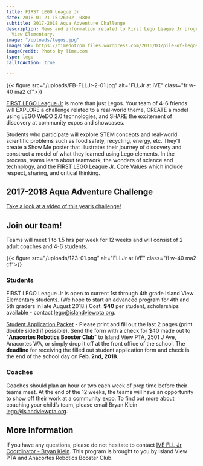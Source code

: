 ```yaml
---
title: FIRST LEGO League Jr
date: 2018-01-21 15:26:02 -0800
subtitle: 2017-2018 Aqua Adventure Challenge
description: News and information related to First Lego League Jr program at Island
  View Elementary.
image: "/uploads/legos.jpg"
imageLink: https://timedotcom.files.wordpress.com/2016/03/pile-of-legos-toys-kids-blocks.jpg
imageCredit: Photo by Time.com
type: lego
callToAction: true

---
```

{{< figure src="/uploads/FB-FLLJr-2-01.jpg" alt="FLLJr at IVE"  class="fr w-40 ma2 cf">}}

[FIRST LEGO League Jr](https://www.firstinspires.org/robotics/flljr) is more than just Legos. Your team of 4-6 friends will EXPLORE a challenge related to a real-world theme, CREATE a model using LEGO WeDO 2.0 technologies, and SHARE the excitement of discovery at community expos and showcases.

Students who participate will explore STEM concepts and real-world scientific problems such as food safety, recycling, energy, etc. They’ll create a Show Me poster that illustrates their journey of discovery and construct a model of what they learned using Lego elements. In the process, teams learn about teamwork, the wonders of science and technology, and the [FIRST LEGO League Jr. Core Values](http://www.firstlegoleague.org/about-fll) which include respect, sharing, and critical thinking.

## 2017-2018 Aqua Adventure Challenge

[Take a look at a video of this year’s challenge!](https://youtu.be/yDRDF0EqXsU)

## Join our team!

Teams will meet 1 to 1.5 hrs per week for 12 weeks and will consist of 2 adult coaches and 4-6 students.

{{< figure src="/uploads/123-01.png" alt="FLLJr at IVE"  class="fl w-40 ma2 cf">}}

### Students

FIRST LEGO League Jr is open to current 1st through 4th grade Island View Elementary students. (We hope to start an advanced program for 4th and 5th graders in late August 2018.)
Cost: **$40** per student, scholarships available - contact [lego@islandviewpta.org](mailto:lego@islandviewpta.org).

[Student Application Packet](https://drive.google.com/file/d/1H_QaNFsspOlmwMDRLHWLC_IMPgt70k0O/view?usp=sharing) - Please print and fill out the last 2 pages (print double sided if possible). Send the form with a check for $40 made out to "**Anacortes Robotics Booster Club**" to Island View PTA, 2501 J Ave, Anacortes WA, or simply drop it off at the front office of the school. The **deadline** for receiving the filled out student application form and check is the end of the school day on **Feb. 2nd, 2018**.

### Coaches

Coaches should plan an hour or two each week of prep time before their teams meet. At the end of the 12 weeks, the teams will have an opportunity to show off their work at a community expo. To find out more about coaching your child’s team, please email Bryan Klein [lego@islandviewpta.org](mailto:lego@islandviewpta.org).

## More Information

If you have any questions, please do not hesitate to contact [IVE FLL Jr Coordinator - Bryan Klein](mailto:lego@islandviewpta.org).
This program is brought to you by Island View PTA and Anacortes Robotics Booster Club.